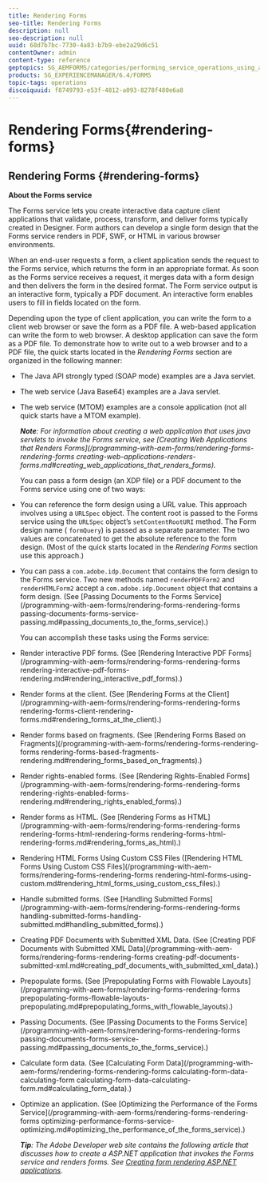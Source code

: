 ```yaml
---
title: Rendering Forms
seo-title: Rendering Forms
description: null
seo-description: null
uuid: 68d7b7bc-7730-4a83-b7b9-ebe2a29d6c51
contentOwner: admin
content-type: reference
geptopics: SG_AEMFORMS/categories/performing_service_operations_using_apis
products: SG_EXPERIENCEMANAGER/6.4/FORMS
topic-tags: operations
discoiquuid: f8749793-e53f-4812-a093-8278f480e6a8
---
```


# Rendering Forms{#rendering-forms}

## Rendering Forms {#rendering-forms}

**About the Forms service**

The Forms service lets you create interactive data capture client applications that validate, process, transform, and deliver forms typically created in Designer. Form authors can develop a single form design that the Forms service renders in PDF, SWF, or HTML in various browser environments.

When an end-user requests a form, a client application sends the request to the Forms service, which returns the form in an appropriate format. As soon as the Forms service receives a request, it merges data with a form design and then delivers the form in the desired format. The Form service output is an interactive form, typically a PDF document. An interactive form enables users to fill in fields located on the form.

Depending upon the type of client application, you can write the form to a client web browser or save the form as a PDF file. A web-based application can write the form to web browser. A desktop application can save the form as a PDF file. To demonstrate how to write out to a web browser and to a PDF file, the quick starts located in the *Rendering Forms* section are organized in the following manner:

* The Java API strongly typed (SOAP mode) examples are a Java servlet. [](../../forms/developing/creating-web-applications-renders-forms.md)
* The web service (Java Base64) examples are a Java servlet.
* The web service (MTOM) examples are a console application (not all quick starts have a MTOM example).

  ***Note**: For information about creating a web application that uses java servlets to invoke the Forms service, see [Creating Web Applications that Renders Forms](/programming-with-aem-forms/rendering-forms-rendering-forms creating-web-applications-renders-forms.md#creating_web_applications_that_renders_forms).*

  You can pass a form design (an XDP file) or a PDF document to the Forms service using one of two ways:

* You can reference the form design using a URL value. This approach involves using a `URLSpec` object. The content root is passed to the Forms service using the `URLSpec` object’s `setContentRootURI` method. The Form design name ( `formQuery`) is passed as a separate parameter. The two values are concatenated to get the absolute reference to the form design. (Most of the quick starts located in the *Rendering Forms* section use this approach.)
* You can pass a `com.adobe.idp.Document` that contains the form design to the Forms service. Two new methods named `renderPDFForm2` and `renderHTMLForm2` accept a `com.adobe.idp.Document` object that contains a form design. (See [Passing Documents to the Forms Service](/programming-with-aem-forms/rendering-forms-rendering-forms passing-documents-forms-service-passing.md#passing_documents_to_the_forms_service).)

  You can accomplish these tasks using the Forms service:

* Render interactive PDF forms. (See [Rendering Interactive PDF Forms](/programming-with-aem-forms/rendering-forms-rendering-forms rendering-interactive-pdf-forms-rendering.md#rendering_interactive_pdf_forms).)
* Render forms at the client. (See [Rendering Forms at the Client](/programming-with-aem-forms/rendering-forms-rendering-forms rendering-forms-client-rendering-forms.md#rendering_forms_at_the_client).)
* Render forms based on fragments. (See [Rendering Forms Based on Fragments](/programming-with-aem-forms/rendering-forms-rendering-forms rendering-forms-based-fragments-rendering.md#rendering_forms_based_on_fragments).)
* Render rights-enabled forms. (See [Rendering Rights-Enabled Forms](/programming-with-aem-forms/rendering-forms-rendering-forms rendering-rights-enabled-forms-rendering.md#rendering_rights_enabled_forms).)
* Render forms as HTML. (See [Rendering Forms as HTML](/programming-with-aem-forms/rendering-forms-rendering-forms rendering-forms-html-rendering-forms rendering-forms-html-rendering-forms.md#rendering_forms_as_html).)
* Rendering HTML Forms Using Custom CSS Files ([Rendering HTML Forms Using Custom CSS Files](/programming-with-aem-forms/rendering-forms-rendering-forms rendering-html-forms-using-custom.md#rendering_html_forms_using_custom_css_files).)
* Handle submitted forms. (See [Handling Submitted Forms](/programming-with-aem-forms/rendering-forms-rendering-forms handling-submitted-forms-handling-submitted.md#handling_submitted_forms).)
* Creating PDF Documents with Submitted XML Data. (See [Creating PDF Documents with Submitted XML Data](/programming-with-aem-forms/rendering-forms-rendering-forms creating-pdf-documents-submitted-xml.md#creating_pdf_documents_with_submitted_xml_data).)
* Prepopulate forms. (See [Prepopulating Forms with Flowable Layouts](/programming-with-aem-forms/rendering-forms-rendering-forms prepopulating-forms-flowable-layouts-prepopulating.md#prepopulating_forms_with_flowable_layouts).)
* Passing Documents. (See [Passing Documents to the Forms Service](/programming-with-aem-forms/rendering-forms-rendering-forms passing-documents-forms-service-passing.md#passing_documents_to_the_forms_service).)
* Calculate form data. (See [Calculating Form Data](/programming-with-aem-forms/rendering-forms-rendering-forms calculating-form-data-calculating-form calculating-form-data-calculating-form.md#calculating_form_data).)
* Optimize an application. (See [Optimizing the Performance of the Forms Service](/programming-with-aem-forms/rendering-forms-rendering-forms optimizing-performance-forms-service-optimizing.md#optimizing_the_performance_of_the_forms_service).)

  ***Tip**: The Adobe Developer web site contains the following article that discusses how to create a ASP.NET application that invokes the Forms service and renders forms. See [Creating form rendering ASP.NET applications](https://www.adobe.com/devnet/livecycle/articles/asp_net.html).*

